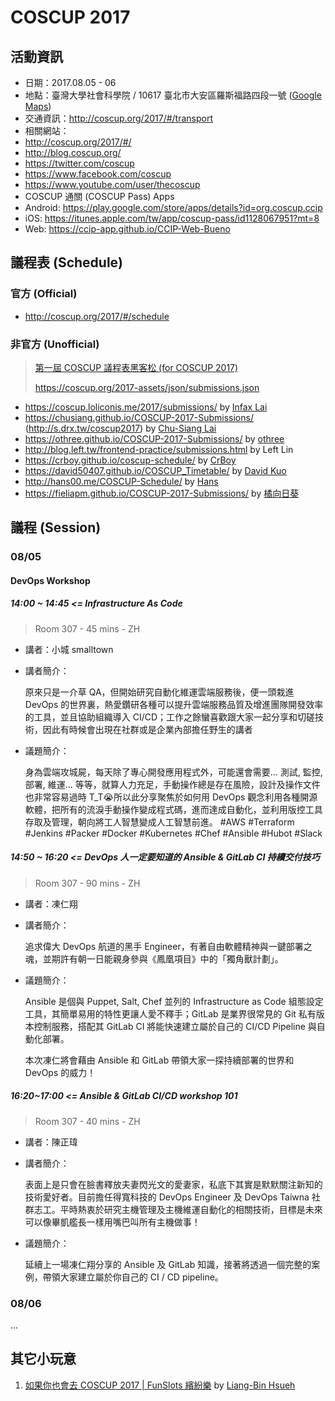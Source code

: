 # COSCUP 2017
 
## 活動資訊

- 日期：2017.08.05 - 06
- 地點：臺灣大學社會科學院 / 10617 臺北市大安區羅斯福路四段一號 ([Google Maps](https://goo.gl/maps/HmpgfsQjwAw))
- 交通資訊：http://coscup.org/2017/#/transport
- 相關網站：
 - http://coscup.org/2017/#/
 - http://blog.coscup.org/
 - https://twitter.com/coscup
 - https://www.facebook.com/coscup
 - https://www.youtube.com/user/thecoscup
- COSCUP 通關 (COSCUP Pass) Apps
 - Android: https://play.google.com/store/apps/details?id=org.coscup.ccip
 - iOS: https://itunes.apple.com/tw/app/coscup-pass/id1128067951?mt=8
 - Web: https://ccip-app.github.io/CCIP-Web-Bueno


## 議程表 (Schedule)

### 官方 (Official)

- http://coscup.org/2017/#/schedule


### 非官方 (Unofficial)

> [第一屆 COSCUP 議程表黑客松 (for COSCUP 2017)](https://docs.google.com/spreadsheets/d/1gVQtWEqOZLsDtk1j-_TrPqq_nWN5VcTtWLpme3yl3Zc/edit#gid=98295178)
>
> https://coscup.org/2017-assets/json/submissions.json

- https://coscup.loliconis.me/2017/submissions/ by [Infax Lai](https://github.com/infax/COSCUP-2017-Submissions)
 - https://chusiang.github.io/COSCUP-2017-Submissions/ (http://s.drx.tw/coscup2017) by [Chu-Siang Lai](https://github.com/chusiang/COSCUP-2017-Submissions)
 - https://othree.github.io/COSCUP-2017-Submissions/ by [othree](https://github.com/othree/COSCUP-2017-Submissions)
- http://blog.left.tw/frontend-practice/submissions.html by Left Lin
- https://crboy.github.io/coscup-schedule/ by [CrBoy](https://github.com/crboy/coscup-schedule/) 
- https://david50407.github.io/COSCUP_Timetable/ by [David Kuo](https://github.com/david50407/COSCUP_Timetable)
- http://hans00.me/COSCUP-Schedule/ by [Hans](https://github.com/hans00/COSCUP-Schedule)
- https://fieliapm.github.io/COSCUP-2017-Submissions/ by [橘向日葵](https://github.com/fieliapm/COSCUP-2017-Submissions)


## 議程 (Session)

### 08/05

#### DevOps Workshop

##### 14:00 ~ 14:45 <= Infrastructure As Code

> Room 307 - 45 mins - ZH

- 講者：小城 smalltown
- 講者簡介：

  原來只是一介草 QA，但開始研究自動化維運雲端服務後，便一頭栽進 DevOps 的世界裏，熱愛鑽研各種可以提升雲端服務品質及增進團隊開發效率的工具，並且協助組織導入 CI/CD；工作之餘蠻喜歡跟大家一起分享和切磋技術，因此有時候會出現在社群或是企業內部擔任野生的講者

- 議題簡介：

  身為雲端攻城屍，每天除了專心開發應用程式外，可能還會需要... 測試, 監控, 部署, 維運... 等等，就算人力充足，手動操作總是存在風險，設計及操作文件也非常容易過時 T_T😭所以此分享聚焦於如何用 DevOps 觀念利用各種開源軟體，把所有的流淚手動操作變成程式碼，進而達成自動化，並利用版控工具存取及管理，朝向將工人智慧變成人工智慧前進。 #AWS #Terraform #Jenkins #Packer #Docker #Kubernetes #Chef #Ansible #Hubot #Slack


##### 14:50 ~ 16:20 <= DevOps 人一定要知道的 Ansible & GitLab CI 持續交付技巧

> Room 307 - 90 mins - ZH

- 講者：凍仁翔
- 講者簡介：

  追求偉大 DevOps 航道的黑手 Engineer，有著自由軟體精神與一鍵部署之魂，並期許有朝一日能親身參與《鳳凰項目》中的「獨角獸計劃」。

- 議題簡介：

  Ansible 是個與 Puppet, Salt, Chef 並列的 Infrastructure as Code 組態設定工具，其簡單易用的特性更讓人愛不釋手；GitLab 是業界很常見的 Git 私有版本控制服務，搭配其 GitLab CI 將能快速建立屬於自己的 CI/CD Pipeline 與自動化部署。
  
  本次凍仁將會藉由 Ansible 和 GitLab 帶領大家一探持續部署的世界和 DevOps 的威力！


##### 16:20~17:00 <= Ansible & GitLab CI/CD workshop 101

> Room 307 - 40 mins - ZH

- 講者：陳正瑋
- 講者簡介：

  表面上是只會在臉書釋放夫妻閃光文的愛妻家，私底下其實是默默關注新知的技術愛好者。目前擔任得寬科技的 DevOps Engineer 及 DevOps Taiwna 社群志工。平時熱衷於研究主機管理及主機維運自動化的相關技術，目標是未來可以像畢凱艦長一樣用嘴巴叫所有主機做事！ 

- 議題簡介：

  延續上一場凍仁翔分享的 Ansible 及 GitLab 知識，接著將透過一個完整的案例，帶領大家建立屬於你自己的 CI / CD pipeline。


### 08/06

...


## 其它小玩意

1. [如果你也會去 COSCUP 2017 | FunSlots 繽紛樂](http://slot.miario.com/machines/147150) by [Liang-Bin Hsueh](https://github.com/hlb)

